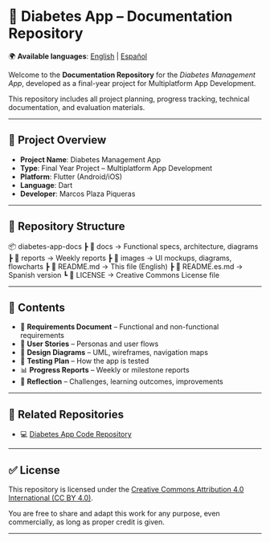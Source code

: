 # 📘 Diabetes App – Documentation Repository

🌍 **Available languages**: [English](README.md) | [Español](README.es.md)

Welcome to the **Documentation Repository** for the *Diabetes Management App*, developed as a final-year project for Multiplatform App Development.

This repository includes all project planning, progress tracking, technical documentation, and evaluation materials.

---

## 📌 Project Overview

- **Project Name**: Diabetes Management App  
- **Type**: Final Year Project – Multiplatform App Development  
- **Platform**: Flutter (Android/iOS)  
- **Language**: Dart  
- **Developer**: Marcos Plaza Piqueras

---

## 📁 Repository Structure

📦 diabetes-app-docs
┣ 📂 docs → Functional specs, architecture, diagrams
┣ 📂 reports → Weekly reports
┣ 📂 images → UI mockups, diagrams, flowcharts
┣ 📜 README.md → This file (English)
┣ 📜 README.es.md → Spanish version
┗ 📜 LICENSE → Creative Commons License file

---

## 📄 Contents

- 📄 **Requirements Document** – Functional and non-functional requirements  
- 🧭 **User Stories** – Personas and user flows  
- 📐 **Design Diagrams** – UML, wireframes, navigation maps  
- 🧪 **Testing Plan** – How the app is tested  
- 📊 **Progress Reports** – Weekly or milestone reports  
- 🧠 **Reflection** – Challenges, learning outcomes, improvements

---

## 🔗 Related Repositories

- 💻 [Diabetes App Code Repository](https://github.com/marcosplaza0/diabetes-app)

---

## ✅ License

This repository is licensed under the [Creative Commons Attribution 4.0 International (CC BY 4.0)](https://creativecommons.org/licenses/by/4.0/).

You are free to share and adapt this work for any purpose, even commercially, as long as proper credit is given.

---
